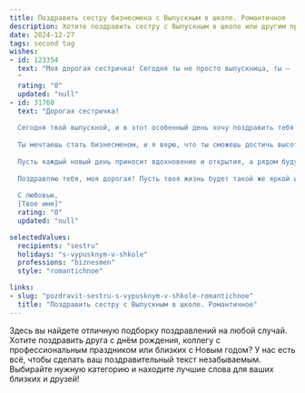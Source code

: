 ```yaml
---
title: Поздравить сестру бизнесмена с Выпускным в школе. Романтичное
description: Хотите поздравить сестру с Выпускным в школе или другим праздником? Наш ИИ создаст незабываемое поздравление, а вы обязательно выделитесь среди других.  
date: 2024-12-27
tags: second tag
wishes:
- id: 123354
  text: "Моя дорогая сестричка! Сегодня ты не просто выпускница, ты —  настоящая королева, ступающая на порог  взрослой жизни,  полной блеска и сверкающих возможностей!  Твой путь в мир бизнеса — это романтическое приключение,  где ты,  как смелая капитанша, будешь управлять своим кораблём к звёздным берегам успеха.  Пусть каждый твой шаг будет уверенным, каждое решение —  мудрым, а каждый день — наполнен любовью, счастьем и невероятными достижениями!  Я бесконечно горжусь тобой и  верю в твою  великолепную судьбу! С  выпуском, моя любимая!
  "
  rating: "0"
  updated: "null"
- id: 31760
  text: "Дорогая сестричка!
  
  Сегодня твой выпускной, и в этот особенный день хочу поздравить тебя от всей души! Ты, словно яркая звезда, освещаешь наш мир своим талантом и энергией. Впереди у тебя открываются новые горизонты, полные возможностей и удивительных открытий.
  
  Ты мечтаешь стать бизнесменом, и я верю, что ты сможешь достичь высот, о которых даже не мечтала. Твоя целеустремленность и упорство приведут тебя к успеху. Желаю тебе смелости следовать за своими мечтами и радости от каждого шага на этом пути.
  
  Пусть каждый новый день приносит вдохновение и открытия, а рядом будут только верные друзья и поддержка. Ты заслуживаешь только лучшего, и я всегда буду рядом, чтобы поддержать тебя в любых начинаниях.
  
  Поздравляю тебя, моя дорогая! Пусть твоя жизнь будет такой же яркой и насыщенной, как этот день!
  
  С любовью,
  [Твое имя]"
  rating: "0"
  updated: "null"

selectedValues:
  recipients: "sestru"
  holidays: "s-vypusknym-v-shkole"
  professions: "biznesmen"
  style: "romantichnoe"

links:
- slug: "pozdravit-sestru-s-vypusknym-v-shkole-romantichnoe"
  title: "Поздравить сестру с Выпускным в школе. Романтичное"
---
```


Здесь вы найдете отличную подборку поздравлений на любой случай.
Хотите поздравить друга с днём рождения, коллегу с профессиональным праздником или близких с Новым годом? У нас есть всё, чтобы сделать ваш поздравительный текст незабываемым. Выбирайте нужную категорию и находите лучшие слова для ваших близких и друзей!

